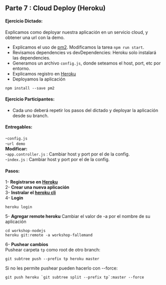 ## Parte 7 : Cloud Deploy (Heroku)
#### Ejercicio Dictado:   
Explicamos como deployar nuestra aplicación en un servicio cloud, y obtener una url con la demo.
- Explicamos el uso de [pm2](http://pm2.keymetrics.io/). Modificamos la tarea `npm run start`.
- Revisamos dependencies vs devDependencies: Heroku solo instalará las dependencies.  
- Generamos un archivo `config.js`, donde seteamos el host, port, etc por entorno.
- Explicamos registro en [Heroku](https://heroku.com/)
- Deployamos la aplicación

```
npm install --save pm2
```
#### Ejercicio Participantes:   
- Cada uno deberá repetir los pasos del dictado y deployar la aplicación desde su branch. 

#### Entregables:  
-`config.js`  
-`url demo`   
**Modificar:**   
-`app.controller.js` : Cambiar host y port por el de la config.  
-`index.js` : Cambiar host y port por el de la config.  

#### Pasos:
1- **Registrarse en [Heroku](https://signup.heroku.com/login)**  
2- **Crear una nueva aplicación**  
3- **Instralar el [heroku cli](https://devcenter.heroku.com/articles/heroku-cli#download-and-install)**    
4- **Login** 
```
heroku login
```
5- **Agregar remote heroku** Cambiar el valor de -a por el nombre de su aplicación
```
cd workshop-nodejs 
heroku git:remote -a workshop-fallemand
```
6- **Pushear cambios**  
Pushear carpeta `tp` como root de otro branch:
```
git subtree push --prefix tp heroku master
```
Si no les permite pushear pueden hacerlo con --force:
```
git push heroku `git subtree split --prefix tp`:master --force
```
